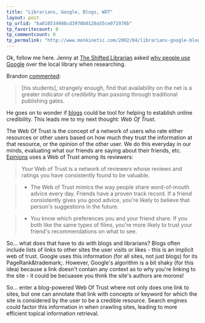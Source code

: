 ```yaml
---
title: "Librarians, Google, Blogs, WOT"
layout: post
tp_urlid: "6a010534988cd3970b0120a55ce071970b"
tp_favoritecount: 0
tp_commentcount: 0
tp_permalink: "http://www.monkinetic.com/2002/04/librarians-google-blogs-wot.html"
---
```

Ok, follow me here. Jenny at <a href="http://www.theshiftedlibrarian.com/">The Shifted Librarian</a> asked <a href="http://www.theshiftedlibrarian.com/2002/04/25.html#a1555">why people use </a><a href="http://www.google.com/">Google</a> over the local library when researching.

Brandon <a href="http://rateyourmusic.com/yaccs/comments?blog_id=90000000462&blog_entry_id=1555#668007">commented</a>:

>[his students], strangely enough, find that availability on the net is a greater indicator of credibility than passing through traditional publishing gates.

He goes on to wonder if <a href="http://www.weblogs.com">blogs</a> could be tool for helping to establish online credibility. This leads me to my next thought: <em>Web Of Trust</em>.

The Web Of Trust is the concept of a network of users who rate either resources or other users based on how much they trust the information at that resource, or the opinion of the other user. We do this everyday in our minds, evaluating what our friends are saying about their friends, etc. <a href="http://www.epinions.com/help/faq/show_~faq_wot#001">Epinions</a> uses a Web of Trust among its reviewers:

>Your Web of Trust is a network of reviewers whose reviews and ratings you have consistently found to be valuable.

>* The Web of Trust mimics the way people share word-of-mouth advice every day. Friends have a proven track record. If a friend consistently gives you good advice, you're likely to believe that person's suggestions in the future.

>* You know which preferences you and your friend share. If you both like the same types of films, you're more likely to trust your friend's recommendations on what to see.

So... what does that have to do with blogs and librarians? Blogs often include lists of links to other sites the user visits or likes - this is an implicit web of trust. Google uses this information (for all sites, not just blogs) for its PageRank&trademark;. However, Google's algorithm is a bit shaky (for this idea) because a link doesn't contain any context as to why you're linking to the site - it could be becuasee you think the site's authors are morons!

So... enter a blog-powered Web Of Trust where not only does one link to sites, but one can annotate that link with concepts or keyword for which the site is considered by the user to be a credible resource. Search engines could factor this information in when crawling sites, leading to more efficient topical information retrieval.
